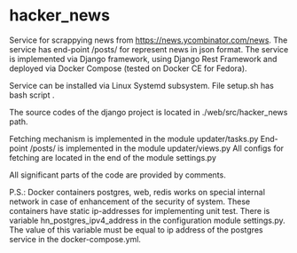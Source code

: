 # hacker_news

Service for scrappying news from https://news.ycombinator.com/news. The service has end-point /posts/ for represent news in json format. The service is implemented via Django framework, using Django Rest Framework and deployed via Docker Compose (tested on Docker CE for Fedora).

Service can be installed via Linux Systemd subsystem. File setup.sh has bash script .

The source codes of the django project is located in ./web/src/hacker_news path.

Fetching mechanism is implemented in the module updater/tasks.py
End-point /posts/ is implemented in the module updater/views.py
All configs for fetching are located in the end of the module settings.py

All significant parts of the code are provided by comments.

P.S.: Docker containers postgres, web, redis works on special internal network in case of enhancement of the security of system. These containers have static ip-addresses for implementing unit test.  There is variable hn_postgres_ipv4_address in the configuration module settings.py. The value of this variable must be equal to ip address of the postgres service in the docker-compose.yml.
